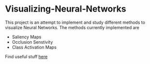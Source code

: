 # Visualizing-Neural-Networks
This project is an attempt to implement and study different methods to visualize Neural Networks. The methods currently implemented are 
* Saliency Maps
* Occlusion Senstivity
* Class Activation Maps

Find useful stuff [here](https://github.com/akkapakasaikiran/visualizing-NNs/blob/main/plan.md "
akkapakasaikiran/visualizing-NNs")
